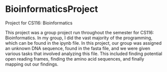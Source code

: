 # BioinformaticsProject
Project for CS116: Bioinformatics

This project was a group project run throughout the semester for CS116: Bioinformatics. In my group, I did the vast majority of the programming, which can be found in the ipynb file. In this project, our group was assigned an unknown DNA sequence, found in the fasta file, and we were given various tasks that involved analyzing this file. This included finding potential open reading frames, finding the amino acid sequences, and finally mapping out our findings. 
